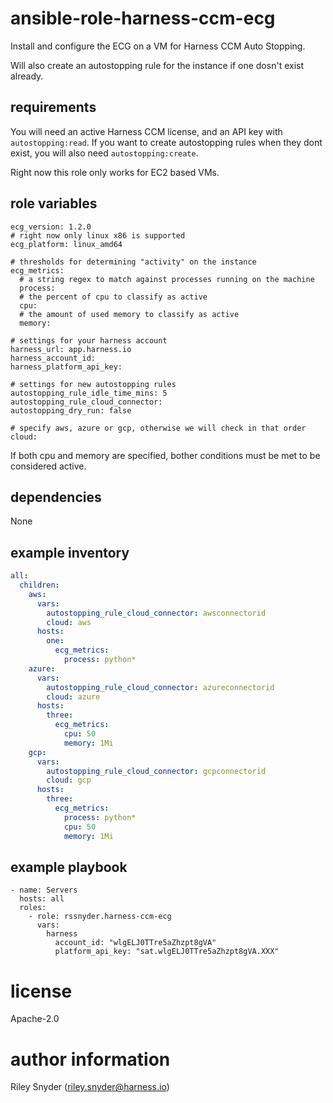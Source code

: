 # ansible-role-harness-ccm-ecg

Install and configure the ECG on a VM for Harness CCM Auto Stopping.

Will also create an autostopping rule for the instance if one dosn't exist already.

## requirements

You will need an active Harness CCM license, and an API key with `autostopping:read`. If you want to create autostopping rules when they dont exist, you will also need `autostopping:create`.

Right now this role only works for EC2 based VMs.

## role variables

```
ecg_version: 1.2.0
# right now only linux x86 is supported
ecg_platform: linux_amd64

# thresholds for determining "activity" on the instance
ecg_metrics:
  # a string regex to match against processes running on the machine
  process:
  # the percent of cpu to classify as active
  cpu:
  # the amount of used memory to classify as active
  memory:

# settings for your harness account
harness_url: app.harness.io
harness_account_id:
harness_platform_api_key:

# settings for new autostopping rules
autostopping_rule_idle_time_mins: 5
autostopping_rule_cloud_connector:
autostopping_dry_run: false

# specify aws, azure or gcp, otherwise we will check in that order
cloud:
```

If both cpu and memory are specified, bother conditions must be met to be considered active.

## dependencies

None

## example inventory

```yaml
all:
  children:
    aws:
      vars:
        autostopping_rule_cloud_connector: awsconnectorid
        cloud: aws
      hosts:
        one:
          ecg_metrics:
            process: python*
    azure:
      vars:
        autostopping_rule_cloud_connector: azureconnectorid
        cloud: azure
      hosts: 
        three:
          ecg_metrics:
            cpu: 50
            memory: 1Mi
    gcp:
      vars:
        autostopping_rule_cloud_connector: gcpconnectorid
        cloud: gcp
      hosts: 
        three:
          ecg_metrics:
            process: python*
            cpu: 50
            memory: 1Mi
```

## example playbook

```
- name: Servers
  hosts: all
  roles:
    - role: rssnyder.harness-ccm-ecg
      vars:
        harness
          account_id: "wlgELJ0TTre5aZhzpt8gVA"
          platform_api_key: "sat.wlgELJ0TTre5aZhzpt8gVA.XXX"
```

# license

Apache-2.0

# author information

Riley Snyder (riley.snyder@harness.io)
